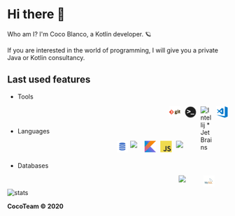 # Hi there 👋

Who am I? I'm Coco Blanco, a Kotlin developer. 🪐
<p>If you are interested in the world of programming, I will give you a private Java or Kotlin consultancy.

<br />

## Last used features

* Tools

<!--Vscode-->
  [<img alt="Visual Studio Code" align="right" width="26px" src="https://raw.githubusercontent.com/github/explore/80688e429a7d4ef2fca1e82350fe8e3517d3494d/topics/visual-studio-code/visual-studio-code.png" />][tip]

<!--Intellij-->
  [<img alt="Intellij * JetBrains" style="padding-right: 10px" align="right" width="26px" src="https://resources.jetbrains.com/storage/products/intellij-idea/img/meta/intellij-idea_logo_300x300.png" />][tip]

<!--Terminal-->
  [<img alt="Based command line * Terminal" style="padding-right: 10px;" align="right" width="26px" src="https://raw.githubusercontent.com/github/explore/80688e429a7d4ef2fca1e82350fe8e3517d3494d/topics/terminal/terminal.png" />][tip]

<!--Git-->
  [<img style="padding-right: 10px;" align="right" width="26px" src="https://raw.githubusercontent.com/github/explore/80688e429a7d4ef2fca1e82350fe8e3517d3494d/topics/git/git.png" />][tip]

<br />
<br />

* Languages

<!--C-->
  [<img style="padding-right: 30px;" align="right" width="26px" src="https://cdn.iconscout.com/icon/free/png-512/c-programming-569564.png" />][tip]

<!--Javascript-->
  [<img style="padding-right: 10px" align="right" width="26px" src="https://raw.githubusercontent.com/github/explore/80688e429a7d4ef2fca1e82350fe8e3517d3494d/topics/javascript/javascript.png" />][tip]

<!--Kotlin-->
  [<img style="padding-right: 10px;" align="right" width="26px" src="https://raw.githubusercontent.com/github/explore/80688e429a7d4ef2fca1e82350fe8e3517d3494d/topics/kotlin/kotlin.png" />][tip]

<!--Java-->
  [<img style="padding-right: 5px;" align="right" width="28px" src="https://icon-library.com/images/java-icon-png/java-icon-png-15.jpg" />][tip]

<!--Sql-->
  [<img alt="Sql" style="padding-right: 5px;" align="right" width="26px" src="https://raw.githubusercontent.com/github/explore/80688e429a7d4ef2fca1e82350fe8e3517d3494d/topics/sql/sql.png" />][tip]

<br />
<br />

* Databases 

<!--Mysql-->
  [<img style="padding-right: 30px;" align="right" width="26px" src="https://raw.githubusercontent.com/github/explore/80688e429a7d4ef2fca1e82350fe8e3517d3494d/topics/mysql/mysql.png" />][tip]
	
<!--Sqlite-->
  [<img style="padding-right: 30px;" align="right" width="26px" src="https://upload.wikimedia.org/wikipedia/commons/thumb/3/38/SQLite370.svg/1200px-SQLite370.svg.png" />][tip]

<br />


<p align="center">
	
![stats][g-status]
</p>

**CocoTeam © 2020**


[tip]: #

<!--Discord-badge-->
[d-badge]: https://img.shields.io/discord/731418677877932082?label=Join%20discord&logo=discord&style=social

<!--Github-status-->
[g-status]: https://github-readme-stats.vercel.app/api?username=Pedromdsn&show_icons=true&theme=dark&count_private
